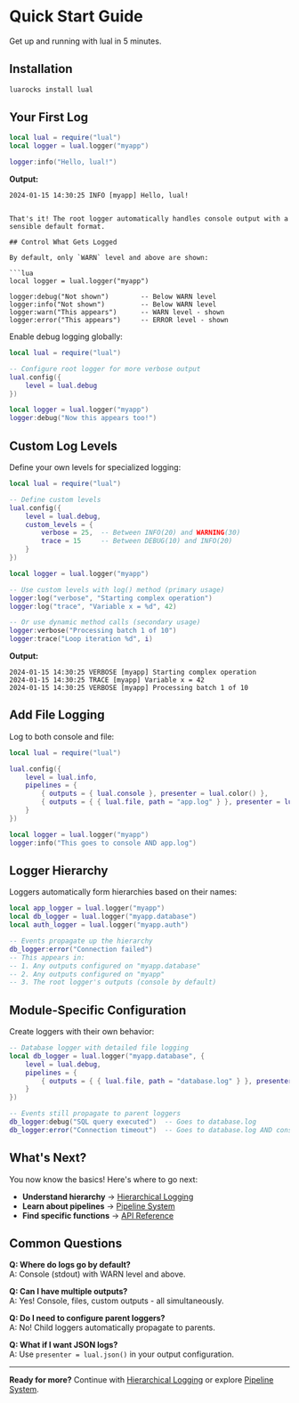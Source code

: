 # Quick Start Guide

Get up and running with lual in 5 minutes.

## Installation

```bash
luarocks install lual
```

## Your First Log

```lua
local lual = require("lual")
local logger = lual.logger("myapp")

logger:info("Hello, lual!")
```
**Output:**

```text
2024-01-15 14:30:25 INFO [myapp] Hello, lual!
```
```

That's it! The root logger automatically handles console output with a sensible default format.

## Control What Gets Logged

By default, only `WARN` level and above are shown:

```lua
local logger = lual.logger("myapp")

logger:debug("Not shown")        -- Below WARN level  
logger:info("Not shown")         -- Below WARN level
logger:warn("This appears")      -- WARN level - shown
logger:error("This appears")     -- ERROR level - shown
```

Enable debug logging globally:

```lua
local lual = require("lual")

-- Configure root logger for more verbose output
lual.config({
    level = lual.debug
})

local logger = lual.logger("myapp")
logger:debug("Now this appears too!")
```

## Custom Log Levels

Define your own levels for specialized logging:

```lua
local lual = require("lual")

-- Define custom levels
lual.config({
    level = lual.debug,
    custom_levels = {
        verbose = 25,  -- Between INFO(20) and WARNING(30)
        trace = 15     -- Between DEBUG(10) and INFO(20)
    }
})

local logger = lual.logger("myapp")

-- Use custom levels with log() method (primary usage)
logger:log("verbose", "Starting complex operation")
logger:log("trace", "Variable x = %d", 42)

-- Or use dynamic method calls (secondary usage)
logger:verbose("Processing batch 1 of 10")
logger:trace("Loop iteration %d", i)
```

**Output:**
```text
2024-01-15 14:30:25 VERBOSE [myapp] Starting complex operation
2024-01-15 14:30:25 TRACE [myapp] Variable x = 42
2024-01-15 14:30:25 VERBOSE [myapp] Processing batch 1 of 10
```

## Add File Logging

Log to both console and file:

```lua
local lual = require("lual")

lual.config({
    level = lual.info,
    pipelines = {
        { outputs = { lual.console }, presenter = lual.color() },              -- Colored console
        { outputs = { { lual.file, path = "app.log" } }, presenter = lual.text() }  -- Plain text file
    }
})

local logger = lual.logger("myapp")
logger:info("This goes to console AND app.log")
```

## Logger Hierarchy

Loggers automatically form hierarchies based on their names:

```lua
local app_logger = lual.logger("myapp")
local db_logger = lual.logger("myapp.database")
local auth_logger = lual.logger("myapp.auth")

-- Events propagate up the hierarchy
db_logger:error("Connection failed")  
-- This appears in:
-- 1. Any outputs configured on "myapp.database" 
-- 2. Any outputs configured on "myapp"
-- 3. The root logger's outputs (console by default)
```

## Module-Specific Configuration

Create loggers with their own behavior:

```lua
-- Database logger with detailed file logging
local db_logger = lual.logger("myapp.database", {
    level = lual.debug,
    pipelines = {
        { outputs = { { lual.file, path = "database.log" } }, presenter = lual.json() }
    }
})

-- Events still propagate to parent loggers
db_logger:debug("SQL query executed")  -- Goes to database.log
db_logger:error("Connection timeout")  -- Goes to database.log AND console
```

## What's Next?

You now know the basics! Here's where to go next:

- **Understand hierarchy** → [Hierarchical Logging](../guide/hierarchical-logging.md)
- **Learn about pipelines** → [Pipeline System](../guide/pipeline-system.md)
- **Find specific functions** → [API Reference](../reference/api.md)

## Common Questions

**Q: Where do logs go by default?**  
A: Console (stdout) with WARN level and above.

**Q: Can I have multiple outputs?**  
A: Yes! Console, files, custom outputs - all simultaneously.

**Q: Do I need to configure parent loggers?**  
A: No! Child loggers automatically propagate to parents.

**Q: What if I want JSON logs?**  
A: Use `presenter = lual.json()` in your output configuration.

---

**Ready for more?** Continue with [Hierarchical Logging](../guide/hierarchical-logging.md) or explore [Pipeline System](../guide/pipeline-system.md).